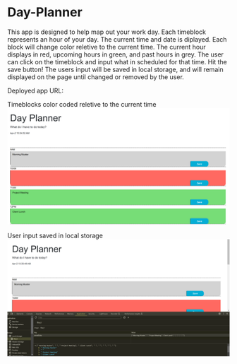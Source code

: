# Day-Planner
This app is designed to help map out your work day. Each timeblock represents an hour of your day. The current time and date is diplayed. Each block will change color reletive to the current time. The current hour displays in red, upcoming hours in green, and past hours in grey. The user can click on the timeblock and input what in scheduled for that time. Hit the save button! The users input will be saved in local storage, and will remain displayed on the page until changed or removed by the user. 

Deployed app URL:


Timeblocks color coded reletive to the current time
![coloredTimeblocks](Assets/Images/Day%20Planner%20Project%201.png)


User input saved in local storage
![localStorage](Assets/Images/Day%20Planner%20Project%202.png)
